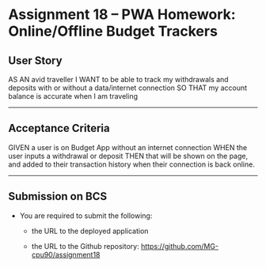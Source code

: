 # Assignment 18 – PWA Homework: Online/Offline Budget Trackers

## User Story

AS AN avid traveller
I WANT to be able to track my withdrawals and deposits with or without a data/internet connection
SO THAT my account balance is accurate when I am traveling

- - -

## Acceptance Criteria

GIVEN a user is on Budget App without an internet connection
WHEN the user inputs a withdrawal or deposit
THEN that will be shown on the page, and added to their transaction history when their connection is back online.

- - -

## Submission on BCS

* You are required to submit the following:

  * the URL to the deployed application

  * the URL to the Github repository: https://github.com/MG-cpu90/assignment18